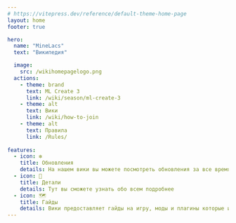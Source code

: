 ```yaml
---
# https://vitepress.dev/reference/default-theme-home-page
layout: home
footer: true

hero:
  name: "MineLacs" 
  text: "Википедия"

  image:
    src: /wikihomepagelogo.png
  actions:
    - theme: brand
      text: ML Create 3
      link: /wiki/season/ml-create-3
    - theme: alt
      text: Вики
      link: /wiki/how-to-join
    - theme: alt
      text: Правила
      link: /Rules/
 
features: 
  - icon: ❇️
    title: Обновления
    details: На нашем вики вы можете посмотреть обновления за все время
  - icon: 🔎
    title: Детали
    details: Тут вы сможете узнать обо всем подробнее 
  - icon: 🗺️
    title: Гайды
    details: Вики предоставляет гайды на игру, моды и плагины которые используются на наших серверах
---
```


